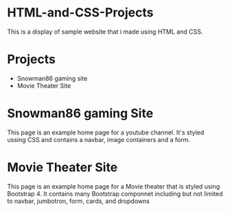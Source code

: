 # HTML-and-CSS-Projects
This is a display of sample website that i made using HTML and CSS.

# Projects
* Snowman86 gaming site
* Movie Theater Site

# Snowman86 gaming Site
This page is an example home page for a youtube channel. It's styled ussing CSS and contains a navbar, image containers and a form.

# Movie Theater Site
This page is an example home page for a Movie theater that is styled using Bootstrap 4. It contains many Bootstrap componnet including but not limited to navbar, jumbotron, form, cards, and dropdowns

